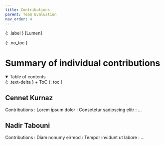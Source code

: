 ```yaml
---
title: Contributions
parent: Team Evaluation
nav_order: 4
---
```


{: .label }
[Lumen]

{: .no_toc }
# Summary of individual contributions

<details open markdown="block">
{: .text-delta }
<summary>Table of contents</summary>
+ ToC
{: toc }
</details>

## Cennet Kurnaz

Contributions
: Lorem ipsum dolor
: Consetetur sadipscing elitr
: ...

## Nadir Tabouni

Contributions
: Diam nonumy eirmod
: Tempor invidunt ut labore
: ...
